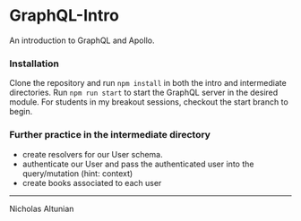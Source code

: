 # GraphQL-Intro
An introduction to GraphQL and Apollo.

### Installation

Clone the repository and run ```npm install``` in both the intro and intermediate directories. Run ```npm run start``` to start the GraphQL server in the desired module.
For students in my breakout sessions, checkout the start branch to begin.

### Further practice in the intermediate directory
- create resolvers for our User schema.
- authenticate our User and pass the authenticated user into the query/mutation (hint: context)
- create books associated to each user

---
Nicholas Altunian
